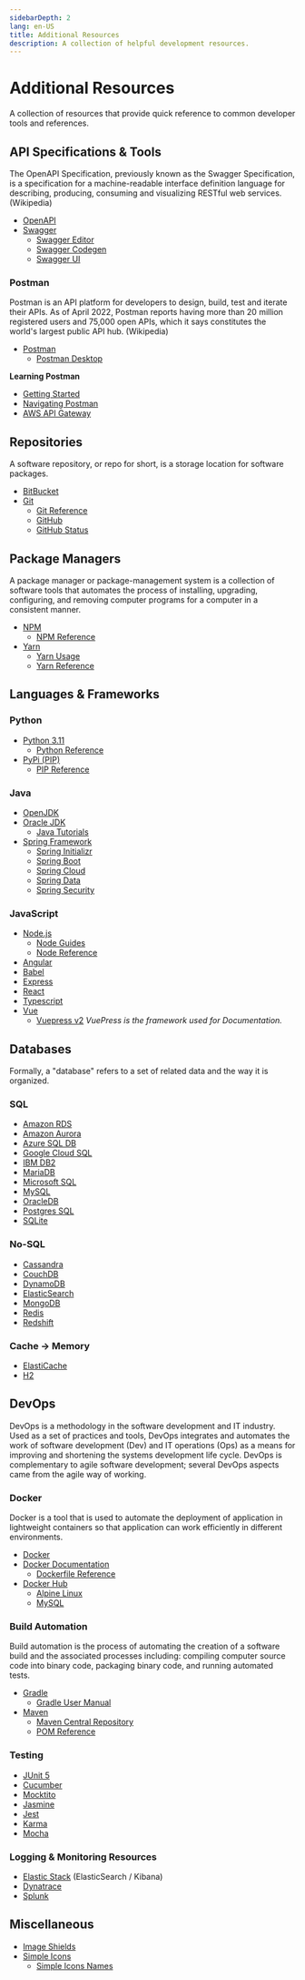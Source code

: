 ```yaml
---
sidebarDepth: 2
lang: en-US
title: Additional Resources
description: A collection of helpful development resources.
---
```


# Additional Resources

A collection of resources that provide quick reference to common developer tools and references.

## API Specifications & Tools

The OpenAPI Specification, previously known as the Swagger Specification, is a specification for a machine-readable
interface definition language for describing, producing, consuming and visualizing RESTful web services. (Wikipedia)

- [OpenAPI](https://www.openapis.org/)
- [Swagger](https://swagger.io/)
    - [Swagger Editor](https://swagger.io/tools/swagger-editor/)
    - [Swagger Codegen](https://swagger.io/tools/swagger-codegen/)
    - [Swagger UI](https://swagger.io/tools/swagger-ui/)

<h3>Postman</h3>

Postman is an API platform for developers to design, build, test and iterate their APIs. As of April 2022, Postman
reports having more than 20 million registered users and 75,000 open APIs, which it says constitutes the world's
largest public API hub. (Wikipedia)

- [Postman](https://www.postman.com/)
    - [Postman Desktop](https://www.postman.com/downloads/)

**Learning Postman**

- [Getting Started](https://learning.postman.com/docs/getting-started)
- [Navigating Postman](https://learning.postman.com/docs/getting-started/navigating-postman/)
- [AWS API Gateway](https://learning.postman.com/docs/integrations/available-integrations/aws-api-gateway/)

## Repositories

A software repository, or repo for short, is a storage location for software packages.

- [BitBucket](https://bitbucket.org/)
- [Git](https://git-scm.com/)
    - [Git Reference](https://git-scm.com/docs)
    - [GitHub](https://github.com/)
    - [GitHub Status](https://www.githubstatus.com/)

## Package Managers

A package manager or package-management system is a collection of software tools that automates the process of
installing, upgrading, configuring, and removing computer programs for a computer in a consistent manner.

- [NPM](https://www.npmjs.com/)
    - [NPM Reference](https://docs.npmjs.com/about-npm)
- [Yarn](https://classic.yarnpkg.com/en/)
    - [Yarn Usage](https://classic.yarnpkg.com/en/docs/usage)
    - [Yarn Reference](https://classic.yarnpkg.com/en/docs)

## Languages & Frameworks

<h3>Python</h3>

- [Python 3.11](https://www.python.org/)
    - [Python Reference](https://docs.python.org/3/)
- [PyPi (PIP)](https://pypi.org/project/pip/)
    - [PIP Reference](https://pip.pypa.io/en/stable/user_guide/)

<h3>Java</h3>

- [OpenJDK](https://openjdk.org/)
- [Oracle JDK](https://www.java.com/en/)
    - [Java Tutorials](https://docs.oracle.com/javase/tutorial/index.html)
- [Spring Framework](https://spring.io/projects/spring-framework)
    - [Spring Initializr](https://start.spring.io/)
    - [Spring Boot](https://spring.io/projects/spring-boot)
    - [Spring Cloud](https://spring.io/projects/spring-cloud)
    - [Spring Data](https://spring.io/projects/spring-data)
    - [Spring Security](https://spring.io/projects/spring-security)

<h3>JavaScript</h3>

- [Node.js](https://nodejs.org/en/)
    - [Node Guides](https://nodejs.org/en/docs/guides/)
    - [Node Reference](https://nodejs.org/docs/latest-v17.x/api/)
- [Angular](https://angular.io/)
- [Babel](https://babeljs.io/)
- [Express](https://expressjs.com/)
- [React](https://reactjs.org/)
- [Typescript](https://www.typescriptlang.org/)
- [Vue](https://vuejs.org/)
    - [Vuepress v2](https://v2.vuepress.vuejs.org/)  _VuePress is the framework used for Documentation._

## Databases

Formally, a "database" refers to a set of related data and the way it is organized.

<h3>SQL</h3>

- [Amazon RDS](https://aws.amazon.com/rds/)
- [Amazon Aurora](https://aws.amazon.com/rds/aurora/)
- [Azure SQL DB](https://azure.microsoft.com/en-us/products/azure-sql/database/)
- [Google Cloud SQL](https://cloud.google.com/sql/)
- [IBM DB2](https://www.ibm.com/products/db2)
- [MariaDB](https://mariadb.org/)
- [Microsoft SQL](https://www.microsoft.com/en-us/sql-server/)
- [MySQL](https://www.mysql.com/)
- [OracleDB](https://www.oracle.com/in/database/)
- [Postgres SQL](https://www.postgresql.org/)
- [SQLite](https://www.sqlite.org/index.html)

<h3>No-SQL</h3>

- [Cassandra](http://cassandra.apache.org/)
- [CouchDB](https://couchdb.apache.org/)
- [DynamoDB](https://aws.amazon.com/dynamodb/)
- [ElasticSearch](https://www.elastic.co/)
- [MongoDB](https://www.mongodb.com/)
- [Redis](https://redis.com)
- [Redshift](https://aws.amazon.com/redshift)

<h3>Cache &rarr; Memory</h3>

- [ElastiCache](https://aws.amazon.com/pm/elasticache)
- [H2](https://www.h2database.com/html/main.html)

## DevOps ##

DevOps is a methodology in the software development and IT industry. Used as a set of practices and tools, DevOps
integrates and automates the work of software development (Dev) and IT operations (Ops) as a means for improving and
shortening the systems development life cycle. DevOps is complementary to agile software development; several DevOps
aspects came from the agile way of working.

### Docker

Docker is a tool that is used to automate the deployment of application in lightweight containers so that application
can work efficiently in different environments.

- [Docker](https://www.docker.com)
- [Docker Documentation](https://docs.docker.com/)
    - [Dockerfile Reference](https://docs.docker.com/engine/reference/builder/)
- [Docker Hub](https://hub.docker.com/)
    - [Alpine Linux](https://hub.docker.com/_/alpine)
    - [MySQL](https://hub.docker.com/_/mysql)

<h3>Build Automation</h3>

Build automation is the process of automating the creation of a software build and the associated processes including:
compiling computer source code into binary code, packaging binary code, and running automated tests.

- [Gradle](https://gradle.org/)
    - [Gradle User Manual](https://docs.gradle.org/current/userguide/userguide.html)
- [Maven](https://maven.apache.org/index.html)
    - [Maven Central Repository](https://search.maven.org/)
    - [POM Reference](https://maven.apache.org/pom.html)

<h3>Testing</h3>

- [JUnit 5](https://junit.org/junit5/)
- [Cucumber](https://cucumber.io/)
- [Mocktito](https://site.mockito.org/)
- [Jasmine](https://jasmine.github.io/)
- [Jest](https://jestjs.io/)
- [Karma](https://karma-runner.github.io/latest/index.html)
- [Mocha](https://mochajs.org/)

<h3>Logging & Monitoring Resources</h3>

- [Elastic Stack](https://www.h2database.com/html/main.html) (ElasticSearch / Kibana)
- [Dynatrace](https://www.dynatrace.com/)
- [Splunk](https://www.splunk.com/)

## Miscellaneous

- [Image Shields](https://img.shields.io)
- [Simple Icons](https://simpleicons.org/)
  - [Simple Icons Names](https://github.com/simple-icons/simple-icons/blob/develop/slugs.md)

<!-- HIDDEN MARKDOWN LINKS & IMAGES -->
<!-- images -->

[product-screenshot]: postman/.vuepress/public/images/screenshot.png
<!-- technologies -->

[Git.ico]: https://img.shields.io/badge/git-F05032?style=for-the-badge&logo=git&logoColor=white

[Git.url]: https://git-scm.com/

[Node.ico]: https://img.shields.io/badge/Node-339933?style=for-the-badge&logo=nodedotjs&logoColor=white

[Node.url]: https://nodejs.org/

[NPM.ico]: https://img.shields.io/badge/npm-CB3837?style=for-the-badge&logo=npm&logoColor=white

[NPM.url]: https://docs.npmjs.com/about-npm

[Bootstrap.ico]: https://img.shields.io/badge/Bootstrap-563D7C?style=for-the-badge&logo=bootstrap&logoColor=white

[Bootstrap.url]: https://getbootstrap.com

[Vue.ico]: https://img.shields.io/badge/Vue.js-35495E?style=for-the-badge&logo=vuedotjs&logoColor=white

[Vue.url]: https://vuejs.org/

[Yarn.ico]: https://img.shields.io/badge/Yarn.js-2C8EBB?style=for-the-badge&logo=yarn&logoColor=white

[Yarn.url]: https://classic.yarnpkg.com/en/docs/usage

<!--
[![Git][Git.ico]][Git.url]
[![npm][NPM.ico]][NPM.url]
[![Yarn][Yarn.ico]][Yarn.url]
[![Node.js][Node.ico]][Node.url]
[![Vue][Vue.ico]][Vue.url]
[![Bootstrap][Bootstrap.ico]][Bootstrap.url]
-->